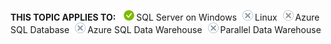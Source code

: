 <Token>**THIS TOPIC APPLIES TO:** ![yes](media/yes.png)SQL Server on Windows![no](media/no.png)Linux![no](media/no.png)Azure SQL Database![no](media/no.png)Azure SQL Data Warehouse![no](media/no.png)Parallel Data Warehouse </Token>